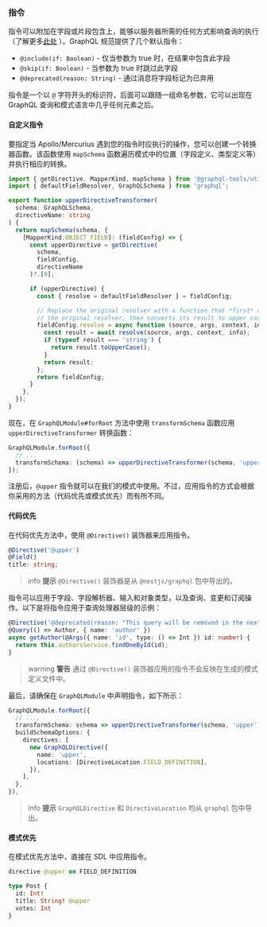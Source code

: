 ### 指令

指令可以附加在字段或片段包含上，能够以服务器所需的任何方式影响查询的执行（了解更多[此处](https://graphql.org/learn/queries/#directives) ）。GraphQL 规范提供了几个默认指令：

- `@include(if: Boolean)` - 仅当参数为 true 时，在结果中包含此字段
- `@skip(if: Boolean)` - 当参数为 true 时跳过此字段
- `@deprecated(reason: String)` - 通过消息将字段标记为已弃用

指令是一个以 `@` 字符开头的标识符，后面可以跟随一组命名参数，它可以出现在 GraphQL 查询和模式语言中几乎任何元素之后。

#### 自定义指令

要指定当 Apollo/Mercurius 遇到您的指令时应执行的操作，您可以创建一个转换器函数。该函数使用 `mapSchema` 函数遍历模式中的位置（字段定义、类型定义等）并执行相应的转换。

```typescript
import { getDirective, MapperKind, mapSchema } from '@graphql-tools/utils';
import { defaultFieldResolver, GraphQLSchema } from 'graphql';

export function upperDirectiveTransformer(
  schema: GraphQLSchema,
  directiveName: string
) {
  return mapSchema(schema, {
    [MapperKind.OBJECT_FIELD]: (fieldConfig) => {
      const upperDirective = getDirective(
        schema,
        fieldConfig,
        directiveName
      )?.[0];

      if (upperDirective) {
        const { resolve = defaultFieldResolver } = fieldConfig;

        // Replace the original resolver with a function that *first* calls
        // the original resolver, then converts its result to upper case
        fieldConfig.resolve = async function (source, args, context, info) {
          const result = await resolve(source, args, context, info);
          if (typeof result === 'string') {
            return result.toUpperCase();
          }
          return result;
        };
        return fieldConfig;
      }
    },
  });
}
```

现在，在 `GraphQLModule#forRoot` 方法中使用 `transformSchema` 函数应用 `upperDirectiveTransformer` 转换函数：

```typescript
GraphQLModule.forRoot({
  // ...
  transformSchema: (schema) => upperDirectiveTransformer(schema, 'upper'),
});
```

注册后，`@upper` 指令就可以在我们的模式中使用。不过，应用指令的方式会根据你采用的方法（代码优先或模式优先）而有所不同。

#### 代码优先

在代码优先方法中，使用 `@Directive()` 装饰器来应用指令。

```typescript
@Directive('@upper')
@Field()
title: string;
```

> info **提示** `@Directive()` 装饰器是从 `@nestjs/graphql` 包中导出的。

指令可以应用于字段、字段解析器、输入和对象类型，以及查询、变更和订阅操作。以下是将指令应用于查询处理器层级的示例：

```typescript
@Directive('@deprecated(reason: "This query will be removed in the next version")')
@Query(() => Author, { name: 'author' })
async getAuthor(@Args({ name: 'id', type: () => Int }) id: number) {
  return this.authorsService.findOneById(id);
}
```

> warning **警告** 通过 `@Directive()` 装饰器应用的指令不会反映在生成的模式定义文件中。

最后，请确保在 `GraphQLModule` 中声明指令，如下所示：

```typescript
GraphQLModule.forRoot({
  // ...,
  transformSchema: schema => upperDirectiveTransformer(schema, 'upper'),
  buildSchemaOptions: {
    directives: [
      new GraphQLDirective({
        name: 'upper',
        locations: [DirectiveLocation.FIELD_DEFINITION],
      }),
    ],
  },
}),
```

> info **提示** `GraphQLDirective` 和 `DirectiveLocation` 均从 `graphql` 包中导出。

#### 模式优先

在模式优先方法中，直接在 SDL 中应用指令。

```graphql
directive @upper on FIELD_DEFINITION

type Post {
  id: Int!
  title: String! @upper
  votes: Int
}
```
